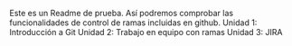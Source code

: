 Este es un Readme de prueba. 
Así podremos comprobar las funcionalidades de control de ramas incluidas
en github.
Unidad 1: Introducción a Git
Unidad 2: Trabajo en equipo con ramas
Unidad 3: JIRA

